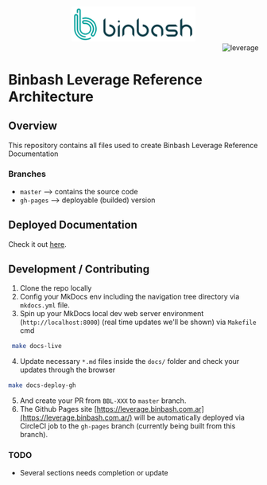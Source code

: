 <div align="center">
    <img src="./docs/assets/images/logos/binbash.png" 
    alt="binbash" width="250"/>
</div>
<div align="right">
  <img src="./docs/assets/images/logos/binbash-leverage-terraform.png"
  alt="leverage" width="130"/>
</div>

# Binbash Leverage Reference Architecture

## Overview
This repository contains all files used to create Binbash Leverage Reference Documentation

### Branches
- `master`   --> contains the source code
- `gh-pages` --> deployable (builded) version

## Deployed Documentation
Check it out [here](https://leverage.binbash.com.ar/).

## Development / Contributing

1. Clone the repo locally
2. Config your MkDocs env including the navigation tree directory via `mkdocs.yml` file.
3. Spin up your MkDocs local dev web server environment (`http://localhost:8000`) (real time updates we'll be shown) via `Makefile` cmd
```bash
 make docs-live          
```
4. Update necessary `*.md` files inside the `docs/` folder and check your updates through the browser
```bash
make docs-deploy-gh
``` 
5. And create your PR from `BBL-XXX` to `master` branch.
6. The Github Pages site [https://leverage.binbash.com.ar](https://leverage.binbash.com.ar/) will be automatically deployed 
via CircleCI job to the `gh-pages` branch (currently being built from this branch).

### TODO
- Several sections needs completion or update 


